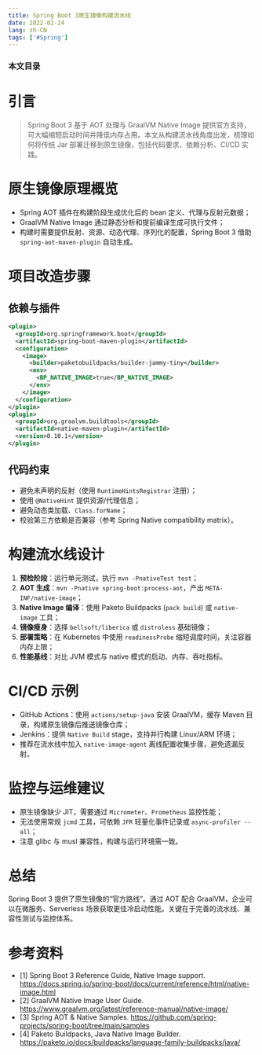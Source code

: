 ```yaml
---
title: Spring Boot 3原生镜像构建流水线
date: 2022-02-24
lang: zh-CN
tags: ['#Spring']
---
```


### 本文目录
<!-- toc -->

# 引言
> Spring Boot 3 基于 AOT 处理与 GraalVM Native Image 提供官方支持，可大幅缩短启动时间并降低内存占用。本文从构建流水线角度出发，梳理如何将传统 Jar 部署迁移到原生镜像，包括代码要求、依赖分析、CI/CD 实践。

# 原生镜像原理概览
- Spring AOT 插件在构建阶段生成优化后的 bean 定义、代理与反射元数据；
- GraalVM Native Image 通过静态分析和提前编译生成可执行文件；
- 构建时需要提供反射、资源、动态代理、序列化的配置，Spring Boot 3 借助 `spring-aot-maven-plugin` 自动生成。

# 项目改造步骤
## 依赖与插件
```xml
<plugin>
  <groupId>org.springframework.boot</groupId>
  <artifactId>spring-boot-maven-plugin</artifactId>
  <configuration>
    <image>
      <builder>paketobuildpacks/builder-jammy-tiny</builder>
      <env>
        <BP_NATIVE_IMAGE>true</BP_NATIVE_IMAGE>
      </env>
    </image>
  </configuration>
</plugin>
<plugin>
  <groupId>org.graalvm.buildtools</groupId>
  <artifactId>native-maven-plugin</artifactId>
  <version>0.10.1</version>
</plugin>
```

## 代码约束
- 避免未声明的反射（使用 `RuntimeHintsRegistrar` 注册）；
- 使用 `@NativeHint` 提供资源/代理信息；
- 避免动态类加载、`Class.forName`；
- 校验第三方依赖是否兼容（参考 Spring Native compatibility matrix）。

# 构建流水线设计
1. **预检阶段**：运行单元测试，执行 `mvn -PnativeTest test`；
2. **AOT 生成**：`mvn -Pnative spring-boot:process-aot`，产出 `META-INF/native-image`；
3. **Native Image 编译**：使用 Paketo Buildpacks (`pack build`) 或 `native-image` 工具；
4. **镜像瘦身**：选择 `bellsoft/liberica` 或 `distroless` 基础镜像；
5. **部署策略**：在 Kubernetes 中使用 `readinessProbe` 缩短调度时间，关注容器内存上限；
6. **性能基线**：对比 JVM 模式与 native 模式的启动、内存、吞吐指标。

# CI/CD 示例
- GitHub Actions：使用 `actions/setup-java` 安装 GraalVM，缓存 Maven 目录，构建原生镜像后推送镜像仓库；
- Jenkins：提供 `Native Build` stage，支持并行构建 Linux/ARM 环境；
- 推荐在流水线中加入 `native-image-agent` 离线配置收集步骤，避免遗漏反射。

# 监控与运维建议
- 原生镜像缺少 JIT，需要通过 `Micrometer`、`Prometheus` 监控性能；
- 无法使用常规 `jcmd` 工具，可依赖 `JFR` 轻量化事件记录或 `async-profiler --all`；
- 注意 glibc 与 musl 兼容性，构建与运行环境需一致。

# 总结
Spring Boot 3 提供了原生镜像的“官方路线”。通过 AOT 配合 GraalVM，企业可以在微服务、Serverless 场景获取更佳冷启动性能。关键在于完善的流水线、兼容性测试与监控体系。

# 参考资料
- [1] Spring Boot 3 Reference Guide, Native Image support. https://docs.spring.io/spring-boot/docs/current/reference/html/native-image.html
- [2] GraalVM Native Image User Guide. https://www.graalvm.org/latest/reference-manual/native-image/
- [3] Spring AOT & Native Samples. https://github.com/spring-projects/spring-boot/tree/main/samples
- [4] Paketo Buildpacks, Java Native Image Builder. https://paketo.io/docs/buildpacks/language-family-buildpacks/java/

